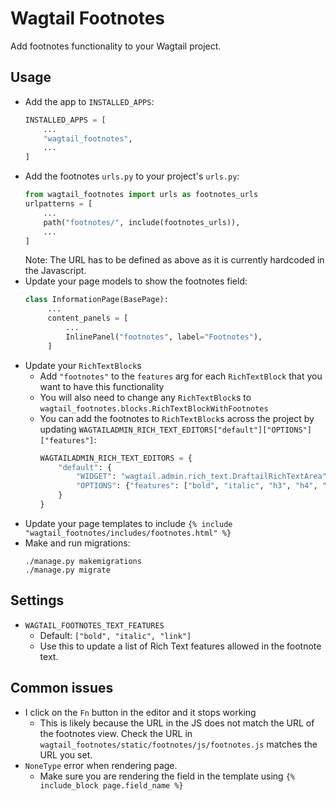 # Wagtail Footnotes

Add footnotes functionality to your Wagtail project.

## Usage
 - Add the app to `INSTALLED_APPS`:
   ```python
   INSTALLED_APPS = [
       ...
       "wagtail_footnotes",
       ...
   ]
   ```
 - Add the footnotes `urls.py` to your project's `urls.py`:
   ```python
   from wagtail_footnotes import urls as footnotes_urls
   urlpatterns = [
       ...
       path("footnotes/", include(footnotes_urls)),
       ...
   ]
   ```
   Note: The URL has to be defined as above as it is currently hardcoded in the Javascript.
 - Update your page models to show the footnotes field:
   ```python
   class InformationPage(BasePage):
        ...
        content_panels = [
            ...
            InlinePanel("footnotes", label="Footnotes"),
        ]
   ```
 - Update your `RichTextBlock`s 
    - Add `"footnotes"` to the `features` arg for each `RichTextBlock` that you want to have this functionality
    - You will also need to change any `RichTextBlock`s to `wagtail_footnotes.blocks.RichTextBlockWithFootnotes`
    - You can add the footnotes to `RichTextBlock`s across the project by updating `WAGTAILADMIN_RICH_TEXT_EDITORS["default"]["OPTIONS"]["features"]`:
      ```python
      WAGTAILADMIN_RICH_TEXT_EDITORS = {
          "default": {
              "WIDGET": "wagtail.admin.rich_text.DraftailRichTextArea",
              "OPTIONS": {"features": ["bold", "italic", "h3", "h4", "ol", "ul", "link", "footnotes"]},
          }
      }
      ```
 - Update your page templates to include `{% include "wagtail_footnotes/includes/footnotes.html" %}`
 - Make and run migrations:
   ```
   ./manage.py makemigrations
   ./manage.py migrate
   ```

## Settings

 - `WAGTAIL_FOOTNOTES_TEXT_FEATURES`
   - Default: `["bold", "italic", "link"]`
   - Use this to update a list of Rich Text features allowed in the footnote text.

## Common issues
 - I click on the `Fn` button in the editor and it stops working
    - This is likely because the URL in the JS does not match the URL of the footnotes view. Check the URL in `wagtail_footnotes/static/footnotes/js/footnotes.js` matches the URL you set.
 - `NoneType` error when rendering page.
    - Make sure you are rendering the field in the template using `{% include_block page.field_name %}`
